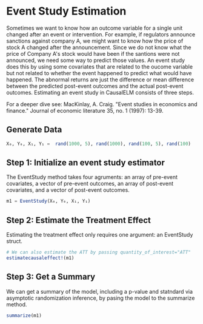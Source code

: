# Event Study Estimation
Sometimes we want to know how an outcome variable for a single unit changed after an event 
or intervention. For example, if regulators announce sanctions against company A, we might 
want to know how the price of stock A changed after the announcement. Since we do not know
what the price of Company A's stock would have been if the santions were not announced, we
need some way to predict those values. An event study does this by using some covariates 
that are related to the oucome variable but not related to whether the event happened to 
predict what would have happened. The abnormal returns are just the difference or mean 
difference between the predicted post-event outcomes and the actual post-event outcomes. 
Estimating an event study in CausalELM consists of three steps.

For a deeper dive see:
    MacKinlay, A. Craig. "Event studies in economics and finance." Journal of economic 
    literature 35, no. 1 (1997): 13-39.

## Generate Data
```julia
X₀, Y₀, X₁, Y₁ =  rand(1000, 5), rand(1000), rand(100, 5), rand(100)
```

## Step 1: Initialize an event study estimator
The EventStudy method takes four agruments: an array of pre-event covariates, a vector of 
pre-event outcomes, an array of post-event covariates, and a vector of post-event outcomes.
```julia
m1 = EventStudy(X₀, Y₀, X₁, Y₁)
```

## Step 2: Estimate the Treatment Effect
Estimating the treatment effect only requires one argument: an EventStudy struct.
```julia
# We can also estimate the ATT by passing quantity_of_interest="ATT"
estimatecausaleffect!(m1)
```

## Step 3: Get a Summary
We can get a summary of the model, including a p-value and statndard via asymptotic 
randomization inference, by pasing the model to the summarize method.
```julia
summarize(m1)
```